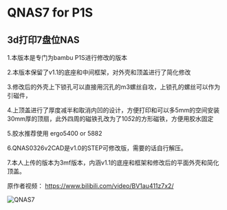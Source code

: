# QNAS7 for P1S

3d打印7盘位NAS
---
1.本版本是专门为bambu P1S进行修改的版本

2.本版本保留了v1.1的底座和中间框架，对外壳和顶盖进行了简化修改

3.修改后的外壳上下锁孔可以直接用沉孔的m3螺丝自攻，上锁孔的螺丝可以作为引磁件，

4.上顶盖进行了厚度减半和取消内凹的设计，方便打印和可以多5mm的空间安装30mm厚的顶扇，此外四周的磁铁孔改为了10*5*2的方形磁铁，方便用胶水固定

5.胶水推荐使用 ergo5400 or 5882

6.QNAS0326v2CAD是v1.0的STEP可修改版，需要的话自行解压。

7.本人上传的版本为3mf版本，内涵v1.1的底座和框架和修改后的平面外壳和简化顶盖。


原作者视频：
https://www.bilibili.com/video/BV1au411z7x2/

![QNAS7]()
